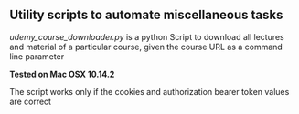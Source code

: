 ## Utility scripts to automate miscellaneous tasks

_udemy_course_downloader.py_ is a python Script to download all lectures and material of a particular course, given the course URL as a command line parameter

**Tested on Mac OSX 10.14.2**

The script works only if the cookies and authorization bearer token values are correct
